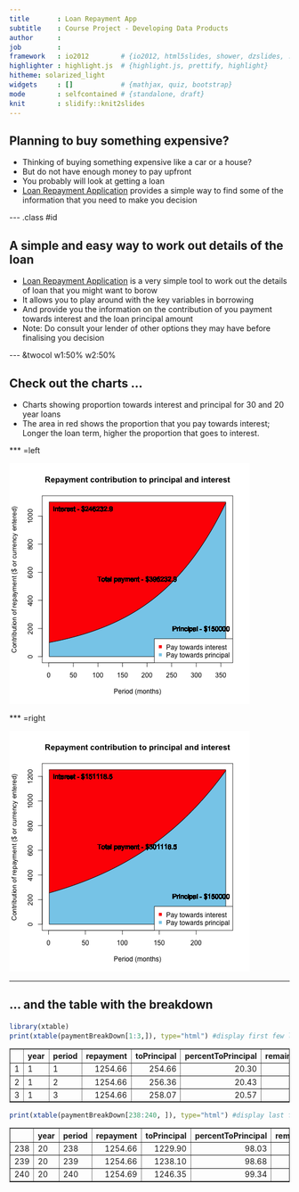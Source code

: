 ```yaml
---
title       : Loan Repayment App
subtitle    : Course Project - Developing Data Products
author      : 
job         : 
framework   : io2012        # {io2012, html5slides, shower, dzslides, ...}
highlighter : highlight.js  # {highlight.js, prettify, highlight}
hitheme: solarized_light
widgets     : []            # {mathjax, quiz, bootstrap}
mode        : selfcontained # {standalone, draft}
knit        : slidify::knit2slides
---   
```


## Planning to buy something expensive?

- Thinking of buying something expensive like a car or a house?  
- But do not have enough money to pay upfront  
- You probably will look at getting a loan  
- [Loan Repayment Application](https://bmat.shinyapps.io/LoanRepayment/) provides a simple way to find some of the information that you need to make you decision 

--- .class #id 

## A simple and easy way to work out details of the loan

- [Loan Repayment Application](https://bmat.shinyapps.io/LoanRepayment/) is a very simple tool to work out the details of loan that you might want to borow  
- It allows you to play around with the key variables in borrowing
- And provide you the information on the contribution of you payment towards interest and the loan principal amount
- <span class = 'red'>Note: </span> Do consult your lender of other options they may have before finalising you decision


--- &twocol w1:50% w2:50%

## Check out the charts ...  

- Charts showing proportion towards interest and principal for 30 and 20 year loans
- The area in red shows the proportion that you pay towards interest; Longer the loan term, higher the proportion that goes to interest.

*** =left

![plot of chunk unnamed-chunk-1](assets/fig/unnamed-chunk-1-1.png) 


*** =right

![plot of chunk unnamed-chunk-2](assets/fig/unnamed-chunk-2-1.png) 


---

## ... and the table with the breakdown   

   

```r
library(xtable)
print(xtable(paymentBreakDown[1:3,]), type="html") #display first few lines
```

<!-- html table generated in R 3.1.2 by xtable 1.7-4 package -->
<!-- Sun Apr 19 00:57:54 2015 -->
<table border=1>
<tr> <th>  </th> <th> year </th> <th> period </th> <th> repayment </th> <th> toPrincipal </th> <th> percentToPrincipal </th> <th> remainingPrincipal </th>  </tr>
  <tr> <td align="right"> 1 </td> <td> 1 </td> <td> 1 </td> <td align="right"> 1254.66 </td> <td align="right"> 254.66 </td> <td align="right"> 20.30 </td> <td align="right"> 149745.34 </td> </tr>
  <tr> <td align="right"> 2 </td> <td> 1 </td> <td> 2 </td> <td align="right"> 1254.66 </td> <td align="right"> 256.36 </td> <td align="right"> 20.43 </td> <td align="right"> 149488.98 </td> </tr>
  <tr> <td align="right"> 3 </td> <td> 1 </td> <td> 3 </td> <td align="right"> 1254.66 </td> <td align="right"> 258.07 </td> <td align="right"> 20.57 </td> <td align="right"> 149230.91 </td> </tr>
   </table>
  

```r
print(xtable(paymentBreakDown[238:240, ]), type="html") #display last few lines
```

<!-- html table generated in R 3.1.2 by xtable 1.7-4 package -->
<!-- Sun Apr 19 10:56:40 2015 -->
<table border=1>
<tr> <th>  </th> <th> year </th> <th> period </th> <th> repayment </th> <th> toPrincipal </th> <th> percentToPrincipal </th> <th> remainingPrincipal </th>  </tr>
  <tr> <td align="right"> 238 </td> <td> 20 </td> <td> 238 </td> <td align="right"> 1254.66 </td> <td align="right"> 1229.90 </td> <td align="right"> 98.03 </td> <td align="right"> 2484.48 </td> </tr>
  <tr> <td align="right"> 239 </td> <td> 20 </td> <td> 239 </td> <td align="right"> 1254.66 </td> <td align="right"> 1238.10 </td> <td align="right"> 98.68 </td> <td align="right"> 1246.38 </td> </tr>
  <tr> <td align="right"> 240 </td> <td> 20 </td> <td> 240 </td> <td align="right"> 1254.69 </td> <td align="right"> 1246.35 </td> <td align="right"> 99.34 </td> <td align="right"> 0.00 </td> </tr>
   </table>





